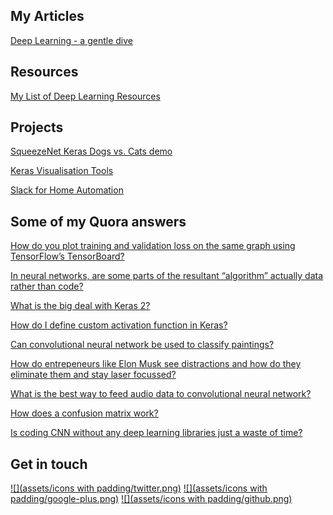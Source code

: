 ## My Articles

[Deep Learning - a gentle dive](https://becominghuman.ai/deep-learning-a-gentle-dive-92054e39bd8)

## Resources

[My List of Deep Learning Resources](https://github.com/chasingbob/deep-learning-resources)

## Projects

[SqueezeNet Keras Dogs vs. Cats demo](https://github.com/chasingbob/squeezenet-keras)

[Keras Visualisation Tools](https://github.com/chasingbob/keras-visuals)

[Slack for Home Automation](https://github.com/chasingbob/slack-home-automation)


## Some of my Quora answers

[How do you plot training and validation loss on the same graph using TensorFlow’s TensorBoard?](https://www.quora.com/How-do-you-plot-training-and-validation-loss-on-the-same-graph-using-TensorFlow%E2%80%99s-TensorBoard/answer/Dries-Cronje)

[In neural networks, are some parts of the resultant “algorithm” actually data rather than code?](https://www.quora.com/In-neural-networks-are-some-parts-of-the-resultant-%E2%80%9Calgorithm%E2%80%9D-actually-data-rather-than-code/answer/Dries-Cronje)

[What is the big deal with Keras 2?](https://www.quora.com/What-is-the-big-deal-with-Keras-2/answer/Dries-Cronje)

[How do I define custom activation function in Keras?](https://www.quora.com/How-do-I-define-custom-activation-function-in-Keras/answer/Dries-Cronje)

[Can convolutional neural network be used to classify paintings?](https://www.quora.com/Can-convolution-neural-network-be-used-to-classify-paintings/answer/Dries-Cronje)

[How do entrepeneurs like Elon Musk see distractions and how do they eliminate them and stay laser focussed?](https://www.quora.com/How-do-entrepreneurs-like-Elon-Musk-see-distractions-and-how-do-they-eliminate-them-and-stay-laser-focus/answer/Dries-Cronje)

[What is the best way to feed audio data to convolutional neural network?](https://www.quora.com/What-is-the-best-way-to-feed-audio-data-to-convolutionnal-neural-network/answer/Dries-Cronje)

[How does a confusion matrix work?](https://www.quora.com/How-does-a-confusion-matrix-work/answer/Dries-Cronje) 

[Is coding CNN without any deep learning libraries just a waste of time?](https://www.quora.com/Is-coding-CNN-without-any-deep-learning-libraries-just-a-waste-of-time/answer/Dries-Cronje)



## Get in touch

[![](assets/icons with padding/twitter.png)](https://twitter.com/dries139) 
[![](assets/icons with padding/google-plus.png)](https://plus.google.com/collection/YewGx)
[![](assets/icons with padding/github.png)](https://github.com/chasingbob)

